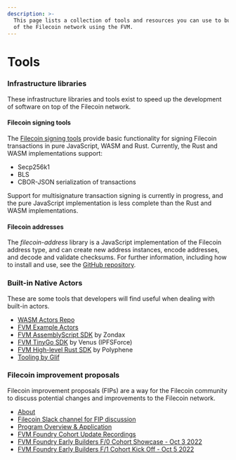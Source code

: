 ```yaml
---
description: >-
  This page lists a collection of tools and resources you can use to build ontop
  of the Filecoin network using the FVM.
---
```


# Tools

### Infrastructure libraries

These infrastructure libraries and tools exist to speed up the development of software on top of the Filecoin network.

#### Filecoin signing tools

The [Filecoin signing tools](../general/README.md) provide basic functionality for signing Filecoin transactions in pure JavaScript, WASM and Rust. Currently, the Rust and WASM implementations support:

* Secp256k1
* BLS
* CBOR-JSON serialization of transactions

Support for multisignature transaction signing is currently in progress, and the pure JavaScript implementation is less complete than the Rust and WASM implementations.

#### Filecoin addresses

The _filecoin-address_ library is a JavaScript implementation of the Filecoin address type, and can create new address instances, encode addresses, and decode and validate checksums. For further information, including how to install and use, see the [GitHub repository](https://github.com/glifio/modules/tree/primary/packages/filecoin-address).

### Built-in Native Actors

These are some tools that developers will find useful when dealing with built-in actors.

* [WASM Actors Repo](https://github.com/filecoin-project/builtin-actors)
* [FVM Example Actors](https://github.com/filecoin-project/fvm-example-actors)
* [FVM AssemblyScript SDK](https://github.com/Zondax/fvm-as-sdk) by Zondax
* [FVM TinyGo SDK](https://www.notion.so/Filecoin-Virtual-Machine-FVM-Developer-Resources-94cabfd650184f4b9664bd4974e4d329) by Venus (IPFSForce)
* [FVM High-level Rust SDK](https://github.com/polyphene/fvm-rs-sdk) by Polyphene
* [Tooling by Glif](https://glif.io/)

### Filecoin improvement proposals

Filecoin improvement proposals (FIPs) are a way for the Filecoin community to discuss potential changes and improvements to the Filecoin network.

* [About](https://github.com/filecoin-project/FIPs)
* [Filecoin Slack channel for FIP discussion](https://filecoinproject.slack.com/archives/C01EU76LPCJ)
* [Program Overview & Application](https://airtable.com/shr48kiPOqjwxzX6u)
* [FVM Foundry Cohort Update Recordings](https://www.youtube.com/playlist?list=PL\_0VrY55uV18DBdFIkN0jdBMF8nadVxWQ)
* [FVM Foundry Early Builders F/0 Cohort Showcase - Oct 3 2022](https://drive.google.com/file/d/1JLR45vSNScZX7edz9DxwlpYGnVfGm30Q/view?usp=sharing)
* [FVM Foundry Early Builders F/1 Cohort Kick Off - Oct 5 2022](https://drive.google.com/file/d/1mV0PMunDUvIBqmuNw9VjUJIf4zE4z9LV/view?usp=sharing)
